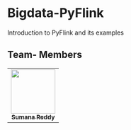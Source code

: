 # Bigdata-PyFlink
Introduction to PyFlink and its examples


## Team- Members
<table>
<td align="center"><a href="https://github.com/sumana-reddy"><img src="https://avatars.githubusercontent.com/u/60016064?s=460&u=33898f8b8524f47cd6c76f8ecc4e022cdaa1c118&v=4" width="100px;" alt=""/><br /><sub><b>Sumana Reddy</b></sub></a><br /></td>

<!-- <td align="center"><a href="https://github.com/navyadevineni"><img src="" width="100px;" alt=""/><br /><sub><b>Navya Devineni</b></sub></a><br /></td>  -->

<!-- <td align="center"><a href="https://github.com/swaroopatirumalareddy"><img src="https://avatars.githubusercontent.com/u/60026979?s=400&u=6e0265503d7058525120ffe9609c70e751a633f0&v=4" width="100px;" alt=""/><br /><sub><b>Swaroopa Tirumalareddy</b></sub></a><br /></td> -->

<!-- <td align="center"><a href="https://github.com/Krishna-Koyyalamudi"><img src="https://avatars.githubusercontent.com/u/60024842?s=460&u=980fa402a869630431578990a5d865821010e2ba&v=4" width="100px;" alt=""/><br /><sub><b>Krishna Sumanth</b></sub></a><br /></td> -->

<!-- <td align="center"><a href="https://github.com/Vishalreddy114"><img src="https://avatars.githubusercontent.com/u/59984658?s=460&u=b7fa4d7e8c0090f0ce9267baae3ef33f1c3d9c1c&v=4" width="100px;" alt=""/><br /><sub><b>Vishal Reddy</b></sub></a><br /></td> -->

<!-- <td align="center"><a href="https://github.com/Ravichanderreddy-goli"><img src="https://avatars.githubusercontent.com/u/60166223?s=460&u=c7fb963d9cc353dcb9f355a333aa551aacf9b4f1&v=4" width="100px;" alt=""/><br /><sub><b>Ravichander Reddy</b></sub></a><br /></td> -->
</table>
